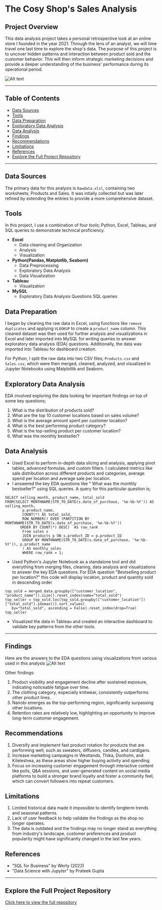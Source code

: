 # The Cosy Shop's Sales Analysis

## Project Overview

This data analysis project takes a personal retrospective look at an online store I founded in the year 2021. Through the lens of an analyst, we will time travel one last time to explore the shop's data. The purpose of this project is to uncover hidden patterns and interaction between product sold and the customer behavior. This will then inform strategic marketing decisions and provide a deeper
understanding of the business' performance during its operational period. 

![Alt text](TCStableaudashboard.png)

---
## Table of Contents
- [Data Sources](#data-sources)
- [Tools](#tools)
- [Data Preparation](#data-preparation)
- [Exploratory Data Analysis](#exploratory-data-analysis)
- [Data Analysis](#data-analysis)
- [Findings](#findings)
- [Recommendations](#recommendations)
- [Limitations](#limitations)
- [References](#references)
- [Explore the Full Project Repository](#explore-the-full-repository)
  
---

## Data Sources

The primary data for this analysis is `Rawdata.xlsl`, containing two worksheets; Products and Sales. It was intially collected but was later refined by extending the entries to provide a more comprehensive dataset.

## Tools
In this project, I use a combination of four tools; Python, Excel, Tableau, and SQL queries to demonstrate technical proficiency.

- **Excel**
  - Data cleaning and Organization
  - Analysis
  - Visualization
- **Python(Pandas, Matplotlib, Seaborn)**
  - Data Preprocessing
  - Exploratory Data Analysis
  - Data Visualization
- **Tableau**
  - Visualization
- **MySQL**
  - Exploratory Data Analysis Questions SQL queries

## Data Preparation

I began by cleaning the raw data in Excel, using functions like `remove duplicates` and applying `VLOOKUP` to create a `product_name` column. This cleaned dataset was then used for further analysis and visualizations in Excel and later imported into MySQL for writing queries to answer exploratory data analysis (EDA) questions. Additionally, the data was imported into Tableau for dashboard creation.

For Python, I split the raw data into two CSV files; `Products.csv` and `Sales.csv`, which were then merged, cleaned, analyzed, and visualized in Jupyter Notebooks using Matplotlib and Seaborn.


## Exploratory Data Analysis

EDA involved exploring the data looking for important findings on top of some key questions;

 1. What is the distribution of products sold?
 2. What are the top 10 customer locations based on sales volume?
 3. What is the average amount spent per customer location?
 4. What is the best performing product category?
 5. What is the top-selling product per customer location?
 6. What was the monthly bestseller?

## Data Analysis
  - Used Excel to perform in-depth data slicing and analysis, applying pivot tables, advanced formulas, and custom filters. I calculated metrics like sale distribution across different products and categories, average spend per location and average sale per location.
  - I answered the key EDA questions like " What was the monthly bestseller?" using SQL queries. A query for this particular
 question is;

```
SELECT selling_month, product_name, total_sold
FROM(SELECT MONTHNAME(STR_TO_DATE(s.date_of_purchase, '%e-%b-%Y')) AS selling_month,
        p.product_name,
        COUNT(*) AS total_sold,
        ROW_NUMBER() OVER (PARTITION BY MONTHNAME(STR_TO_DATE(s.date_of_purchase, '%e-%b-%Y'))
       ORDER BY COUNT(*) DESC)  AS row_rank
        From sales s
        JOIN products p ON s.product_ID = p.product_ID
        GROUP BY MONTHNAME(STR_TO_DATE(s.date_of_purchase, '%e-%b-%Y')), p.product_name
        ) AS monthly_sales
        WHERE row_rank = 1;
```
 - Used Python's Jupyter Notebook as a standalone tool and did everything from merging files, cleaning, data analysis and visualizations to answer the key EDA questions. For EDA question "Bestselling product per location?" this code will display location, product and quantity sold in descending order 

 ```# Top selling product per location
top_sold = merged_data.groupby(["customer_location", "product_name"]).size().reset_index(name="total_sold")
top_seller = top_sold.loc[top_sold.groupby(["customer_location"])["total_sold"].idxmax()].sort_values(
    by="total_sold", ascending = False).reset_index(drop=True)
top_seller
```
- Visualized the data in Tableau and created an interactive dashboard to validate key patterns from the other tools.

---
        
## Findings
  Here are the answers to the EDA questions using visualizations from various used in this analysis ![Alt text](EDAvisualizations.png)
  
  Other findings:
1. Product visibility and engagement decline after sustained exposure, indicating noticeable fatigue over time. 
2. The clothing category, especially knitwear, consistently outperforms other product lines.
3. Nairobi emerges as the top-performing region, significantly surpassing other locations.
4. Retention rates are relatively low, highlighting an opportunity to improve long-term customer engagement.
 
## Recommendations

1. Diversify and implement fast product rotation for products that are performing well, such as sweaters, diffusers, candles, and cardigans.
2. Increase marketing campaigns in Westlands, Thika, Donholm, and Kileleshwa, as these areas show higher buying activity and spending.
3. Focus on increasing customer engagement through interactive content like polls, Q&A sessions, and user-generated content on social media platforms to build a
stronger brand loyalty and foster a community feel, which can convert followers into repeat customers.

## Limitations
1. Limited historical data made it impossible to identify longterm trends and seasonal patterns.
2. Lack of user feedback to help validate the findings as the shop no longer operates.
3. The data is outdated and the findings may no longer stand as everything from industry's landscape, customer preferences and product 
 popularity might have significantly changed in the last few years.

## References
 - "SQL for Business" by Werty (2022)
 - "Data Science with Jupyter" by Prateek Gupta
---
## Explore the Full Project Repository
[Click here to view the full repository](https://github.com/NjokiWambugu/data_analysis_porfolio_project)




